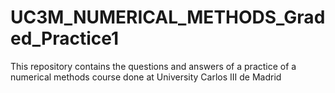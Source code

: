 # UC3M_NUMERICAL_METHODS_Graded_Practice1
This repository contains the questions and answers of a practice of a numerical methods course done at University Carlos III de Madrid 
